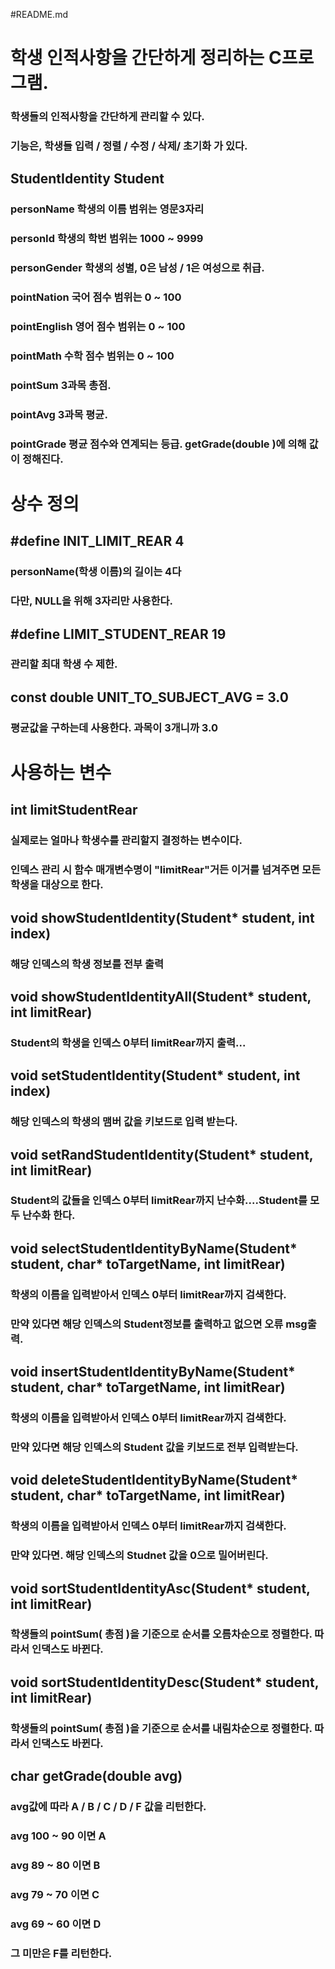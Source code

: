 #README.md 

#  학생 인적사항을 간단하게 정리하는 C프로그램.

### 학생들의 인적사항을 간단하게 관리할 수 있다.
### 기능은, 학생들 입력 / 정렬 / 수정 / 삭제/ 초기화 가 있다.


## StudentIdentity Student
### 	personName 학생의 이름 	범위는 영문3자리
### 	personId   학생의 학번 	범위는 1000 ~ 9999
### 	personGender 학생의 성별, 0은 남성 / 1은 여성으로 취급.

### 	pointNation 국어 점수 	범위는 0 ~ 100	
### 	pointEnglish 영어 점수 	범위는 0 ~ 100
### 	pointMath 수학 점수 	범위는 0 ~ 100
### 	pointSum 3과목 총점.
### 	pointAvg 3과목 평균.
### 	pointGrade 평균 점수와 연계되는 등급. getGrade(double )에 의해 값이 정해진다.


# 상수 정의
## #define INIT_LIMIT_REAR 4 
### personName(학생 이름)의 길이는 4다
### 다만, NULL을 위해 3자리만 사용한다.

## #define LIMIT_STUDENT_REAR 19 
### 관리할 최대 학생 수 제한. 

## const double UNIT_TO_SUBJECT_AVG = 3.0
### 평균값을 구하는데 사용한다. 과목이 3개니까 3.0


# 사용하는 변수
##	int limitStudentRear
### 실제로는 얼마나 학생수를 관리할지 결정하는 변수이다. 
### 인덱스 관리 시 함수 매개변수명이 "limitRear"거든 이거를 넘겨주면 모든 학생을 대상으로 한다.



## void showStudentIdentity(Student* student, int index)
### 해당 인덱스의 학생 정보를 전부 출력

## void showStudentIdentityAll(Student* student, int limitRear)
### Student의 학생을 인덱스 0부터 limitRear까지 출력...

## void setStudentIdentity(Student* student, int index)
### 해당 인덱스의 학생의 맴버 값을 키보드로 입력 받는다.

## void setRandStudentIdentity(Student* student, int limitRear)
### Student의 값들을 인덱스 0부터 limitRear까지 난수화....Student를 모두 난수화 한다.

## void selectStudentIdentityByName(Student* student, char* toTargetName, int limitRear)
### 학생의 이름을 입력받아서 인덱스 0부터 limitRear까지 검색한다.
### 만약 있다면 해당 인덱스의 Student정보를 출력하고 없으면 오류 msg출력.

## void insertStudentIdentityByName(Student* student, char* toTargetName, int limitRear)
### 학생의 이름을 입력받아서 인덱스 0부터 limitRear까지 검색한다.
### 만약 있다면 해당 인덱스의 Student 값을 키보드로 전부 입력받는다.

## void deleteStudentIdentityByName(Student* student, char* toTargetName, int limitRear)
### 학생의 이름을 입력받아서 인덱스 0부터 limitRear까지 검색한다.
### 만약 있다면. 해당 인덱스의 Studnet 값을 0으로 밀어버린다.

## void sortStudentIdentityAsc(Student* student, int limitRear)
### 학생들의 pointSum( 총점 )을 기준으로 순서를 오름차순으로 정렬한다. 따라서 인댁스도 바뀐다.

## void sortStudentIdentityDesc(Student* student, int limitRear)
### 학생들의 pointSum( 총점 )을 기준으로 순서를 내림차순으로 정렬한다. 따라서 인댁스도 바뀐다.



## char getGrade(double avg)
### avg값에 따라 A / B / C / D / F 값을 리턴한다.
### avg 100 ~ 90 이면 A
### avg 89 ~ 80 이면 B
### avg 79 ~ 70 이면 C
### avg 69 ~ 60 이면 D
### 그 미만은 F를 리턴한다.
